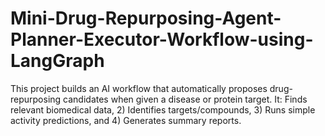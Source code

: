 # Mini-Drug-Repurposing-Agent-Planner-Executor-Workflow-using-LangGraph
This project builds an AI workflow that automatically proposes drug-repurposing candidates when given a disease or protein target. It:  Finds relevant biomedical data, 2) Identifies targets/compounds, 3) Runs simple activity predictions, and 4) Generates summary reports.
